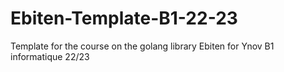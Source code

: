 # Ebiten-Template-B1-22-23
Template for the course on the golang library Ebiten for Ynov B1 informatique 22/23
